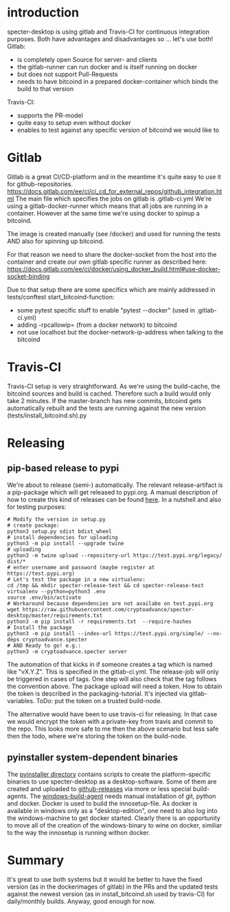 # introduction
specter-desktop is using gitlab and Travis-CI for continuous integration purposes. Both have advantages and disadvantages so ... let's use both!
Gitlab:
* is completely open Source for server- and clients
* the gitlab-runner can run docker and is itself running on docker
* but does not support Pull-Requests
* needs to have bitcoind in a prepared docker-container which binds the build to that version

Travis-CI:
* supports the PR-model
* quite easy to setup even without docker
* enables to test against any specific version of bitcoind we would like to

# Gitlab

Gitlab is a great CI/CD-platform and in the meantime it's quite easy to use it for github-repositories.
https://docs.gitlab.com/ee/ci/ci_cd_for_external_repos/github_integration.html
The main file which specifies the jobs on gitlab is .gitlab-ci.yml
We're using a gitlab-docker-runner which means that all jobs are running in a container.
However at the same time we're using docker to spinup a bitcoind. 

The image is created manually (see /docker) and used for running the tests AND also for 
spinning up bitcoind.

For that reason we need to share the docker-socket from the host into the container and 
create our own gitlab specific runner as described here: 
https://docs.gitlab.com/ee/ci/docker/using_docker_build.html#use-docker-socket-binding

Due to that setup there are some specifics which are mainly addressed in tests/conftest 
start_bitcoind-function:
* some pytest specific stuff to enable "pytest --docker" (used in .gitlab-ci.yml)
* adding -rpcallowip= (from a docker network) to bitcoind
* not use localhost but the docker-network-ip-address when talking to the bitcoind

# Travis-CI

Travis-CI setup is very straightforward. As we're using the build-cache, the bitcoind sources and build is cached. Therefore such a build would only take 2 minutes. If the master-branch has new commits, bitcoind gets automatically rebuilt and the tests are running against the new version (tests/install_bitcoind.sh).py

# Releasing

## pip-based release to pypi

We're about to release (semi-) automatically. The relevant release-artifact is a pip-package which will get released to pypi.org. A manual description of how to create this kind of releases can be found [here](https://packaging.python.org/tutorials/packaging-projects/). 
In a nutshell and also for testing purposes:
```
# Modify the version in setup.py
# create package:
python3 setup.py sdist bdist_wheel
# install dependencies for uploading
python3 -m pip install --upgrade twine
# uploading
python3 -m twine upload --repository-url https://test.pypi.org/legacy/ dist/*
# enter username and password (maybe register at https://test.pypi.org)
# Let's test the package in a new virtualenv:
cd /tmp && mkdir specter-release-test && cd specter-release-test
virtualenv --python=python3 .env
source .env/bin/activate
# Workaround because dependencies are not availabe on test.pypi.org
wget https://raw.githubusercontent.com/cryptoadvance/specter-desktop/master/requirements.txt
python3 -m pip install -r requirements.txt  --require-hashes
# Install the package
python3 -m pip install --index-url https://test.pypi.org/simple/ --no-deps cryptoadvance.specter
# AND Ready to go! e.g.:
python3 -m cryptoadvance.specter server

```


The automation of that kicks in if someone creates a tag which is named like "vX.Y.Z". This is specified in the gitlab-ci.yml. The release-job will only be triggered in cases of tags. One step will also check that the tag follows the convention above.
The package upload will need a token. How to obtain the token is described in the packaging-tutorial. It's injected via gitlab-variables. ToDo: put the token on a trusted build-node.

The alternative would have been to use travis-ci for releasing. In that case we would encrypt the token with a private-key from travis and commit to the repo. This looks more safe to me then the above scenario but less safe then the todo, where we're storing the token on the build-node.

## pyinstaller system-dependent binaries
The [pyinstaller directory](../pyinstaller) contains scripts to create the platform-specific binaries to use specter-desktop as a desktop-software. Some of them are created and uploaded to [github-releases](https://github.com/cryptoadvance/specter-desktop/releases) via more or less special build-agents.
The [windows-build-agent](https://docs.gitlab.com/runner/install/windows.html) needs manual installation 
of git, python and docker. Docker is used to build the innosetup-file.
As docker is available in windows only as a "desktop-edition", one need to also
log into the windows-machine to get docker started.
Clearly there is an opportunity to move all of the creation of the windows-binary to wine on docker,
similiar to the way the innosetup is running withon docker.

#  Summary

It's great to use both systems but it would be better to have the fixed version (as in the dockerimages of gitlab) in the PRs and the updated tests against the newest version (as in install_bitcoind.sh used by travis-CI) for daily/monthly builds. 
Anyway, good enough for now. 
